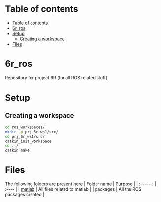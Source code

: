 # Table of contents
- [Table of contents](#table-of-contents)
- [6r_ros](#6rros)
- [Setup](#setup)
  - [Creating a workspace](#creating-a-workspace)
- [Files](#files)

# 6r_ros
Repository for project 6R (for all ROS related stuff)

# Setup
## Creating a workspace

```bash
cd ros_workspaces/
mkdir -p prj_6r_ws1/src/
cd prj_6r_ws1/src/
catkin_init_workspace
cd ../
catkin_make
```

# Files
The following folders are present here
| Folder name | Purpose |
| :------: | :---- |
| [matlab](./matlab/) | All files related to matlab |
| packages | All the ROS packages created |
